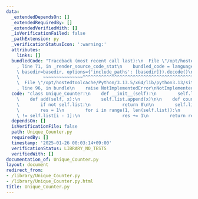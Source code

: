```yaml
---
data:
  _extendedDependsOn: []
  _extendedRequiredBy: []
  _extendedVerifiedWith: []
  _isVerificationFailed: false
  _pathExtension: py
  _verificationStatusIcon: ':warning:'
  attributes:
    links: []
  bundledCode: "Traceback (most recent call last):\n  File \"/opt/hostedtoolcache/Python/3.13.5/x64/lib/python3.13/site-packages/onlinejudge_verify/documentation/build.py\"\
    , line 71, in _render_source_code_stat\n    bundled_code = language.bundle(stat.path,\
    \ basedir=basedir, options={'include_paths': [basedir]}).decode()\n          \
    \         ~~~~~~~~~~~~~~~^^^^^^^^^^^^^^^^^^^^^^^^^^^^^^^^^^^^^^^^^^^^^^^^^^^^^^^^^^^^^^^^^^\n\
    \  File \"/opt/hostedtoolcache/Python/3.13.5/x64/lib/python3.13/site-packages/onlinejudge_verify/languages/python.py\"\
    , line 96, in bundle\n    raise NotImplementedError\nNotImplementedError\n"
  code: "class Unique_Counter:\n    def __init__(self):\n        self.list = []\n\n\
    \    def add(self, x):\n        self.list.append(x)\n\n    def count(self):\n\
    \        if not self.list:\n            return 0\n\n        self.list.sort()\n\
    \        res = 1\n        for i in range(1, len(self.list)):\n            if self.list[i]\
    \ != self.list[i - 1]:\n                res += 1\n        return res\n"
  dependsOn: []
  isVerificationFile: false
  path: Unique_Counter.py
  requiredBy: []
  timestamp: '2025-01-26 00:03:14+09:00'
  verificationStatus: LIBRARY_NO_TESTS
  verifiedWith: []
documentation_of: Unique_Counter.py
layout: document
redirect_from:
- /library/Unique_Counter.py
- /library/Unique_Counter.py.html
title: Unique_Counter.py
---
```

